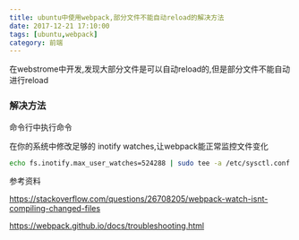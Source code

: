 ```yaml
---
title: ubuntu中使用webpack,部分文件不能自动reload的解决方法
date: 2017-12-21 17:10:00
tags: [ubuntu,webpack]
category: 前端
---
```

在webstrome中开发,发现大部分文件是可以自动reload的,但是部分文件不能自动进行reload

<!--more-->

### 解决方法

命令行中执行命令

在你的系统中修改足够的 inotify watches,让webpack能正常监控文件变化 

```bash
echo fs.inotify.max_user_watches=524288 | sudo tee -a /etc/sysctl.conf && sudo sysctl -p
```

参考资料

https://stackoverflow.com/questions/26708205/webpack-watch-isnt-compiling-changed-files

https://webpack.github.io/docs/troubleshooting.html

